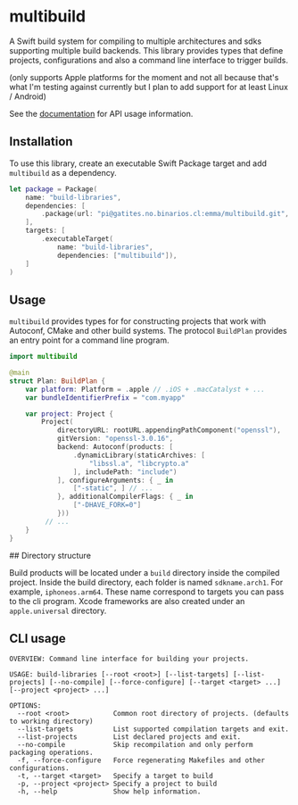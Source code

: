 # multibuild

A Swift build system for compiling to multiple architectures and sdks supporting multiple build backends.
This library provides types that define projects, configurations and also a command line interface to trigger builds.

(only supports Apple platforms for the moment and not all because that's what I'm testing against currently but I plan to add support for at least Linux / Android)

See the [documentation](https://gatites.no.binarios.cl/emma/cosas/documentaciones/multibuild) for API usage information.

## Installation

To use this library, create an executable Swift Package target and add `multibuild` as a dependency.

```swift
let package = Package(
    name: "build-libraries",
    dependencies: [
        .package(url: "pi@gatites.no.binarios.cl:emma/multibuild.git", branch: "main")
    ],
    targets: [
        .executableTarget(
            name: "build-libraries",
            dependencies: ["multibuild"]),
    ]
)
```

## Usage

`multibuild` provides types for for constructing projects that work with Autoconf, CMake and other build systems.
The protocol `BuildPlan` provides an entry point for a command line program.

```swift
import multibuild

@main
struct Plan: BuildPlan {
    var platform: Platform = .apple // .iOS + .macCatalyst + ...
    var bundleIdentifierPrefix = "com.myapp"

    var project: Project {
        Project(
            directoryURL: rootURL.appendingPathComponent("openssl"),
            gitVersion: "openssl-3.0.16",
            backend: Autoconf(products: [
                .dynamicLibrary(staticArchives: [
                    "libssl.a", "libcrypto.a"
                ], includePath: "include")
            ], configureArguments: { _ in
                ["-static", ] // ...
            }, additionalCompilerFlags: { _ in
                ["-DHAVE_FORK=0"]
            }))
         // ...
    }
}
```

## Directory structure

Build products will be located under a `build` directory inside the compiled project.
Inside the build directory, each folder is named `sdkname.arch1`. For example, `iphoneos.arm64`. These name correspond to targets you can pass to the cli program.
Xcode frameworks are also created under an `apple.universal` directory.

## CLI usage

```
OVERVIEW: Command line interface for building your projects.

USAGE: build-libraries [--root <root>] [--list-targets] [--list-projects] [--no-compile] [--force-configure] [--target <target> ...] [--project <project> ...]

OPTIONS:
  --root <root>           Common root directory of projects. (defaults to working directory)
  --list-targets          List supported compilation targets and exit.
  --list-projects         List declared projects and exit.
  --no-compile            Skip recompilation and only perform packaging operations.
  -f, --force-configure   Force regenerating Makefiles and other configurations.
  -t, --target <target>   Specify a target to build
  -p, --project <project> Specify a project to build
  -h, --help              Show help information.
```